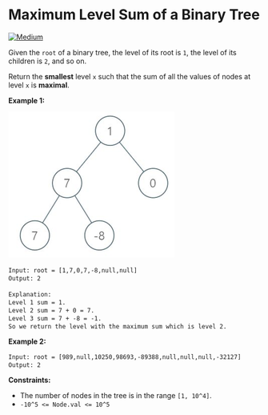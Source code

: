 # Maximum Level Sum of a Binary Tree

[![Medium](https://img.shields.io/badge/Difficulty-Medium-Yellow.svg)](https://github.com/aminariana/leetcode)

Given the `root` of a binary tree, the level of its root is `1`, the level of its children is `2`, and so on.

Return the **smallest** level `x` such that the sum of all the values of nodes at level `x` is **maximal**.

 

**Example 1:**

![sum](breadth_sum.jpeg)

```
Input: root = [1,7,0,7,-8,null,null]
Output: 2

Explanation: 
Level 1 sum = 1.
Level 2 sum = 7 + 0 = 7.
Level 3 sum = 7 + -8 = -1.
So we return the level with the maximum sum which is level 2.
```
**Example 2:**
```
Input: root = [989,null,10250,98693,-89388,null,null,null,-32127]
Output: 2
```

**Constraints:**

- The number of nodes in the tree is in the range `[1, 10^4]`.
- `-10^5 <= Node.val <= 10^5`
